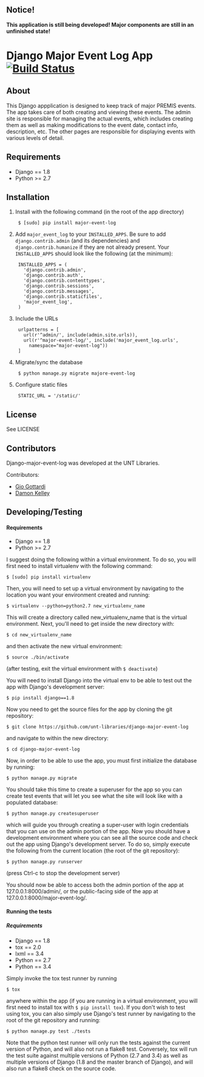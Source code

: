 Notice!
------------------------------------------------------------

**This application is still being developed! Major components are still in an
unfinished state!**

Django Major Event Log App [![Build Status](https://travis-ci.org/unt-libraries/django-major-event-log.svg?branch=master)](https://travis-ci.org/unt-libraries/django-major-event-log)
============================================================

About
--------------------------

This Django appplication is designed to keep track of major PREMIS events.
The app takes care of both creating and viewing these events. The admin site is
responsible for managing the actual events, which includes creating them as well
as making modifications to the event date, contact info, description, etc. The
other pages are responsible for displaying events with various levels of
detail.


Requirements
--------------------------

- Django == 1.8
- Python >= 2.7


Installation
--------------------------

1. Install with the following command (in the root of the app directory)

        $ [sudo] pip install major-event-log

2. Add `major_event_log` to your `INSTALLED_APPS`. Be sure to add `django.contrib.admin` (and its dependencies) and `django.contrib.humanize` if they are not already present. Your `INSTALLED_APPS` should look like the following (at the minimum):

        INSTALLED_APPS = (
          'django.contrib.admin',
          'django.contrib.auth',
          'django.contrib.contenttypes',
          'django.contrib.sessions',
          'django.contrib.messages',
          'django.contrib.staticfiles',
          'major_event_log',
        )

3. Include the URLs

        urlpatterns = [
          url(r'^admin/', include(admin.site.urls)),
          url(r'^major-event-log/', include('major_event_log.urls',
            namespace="major-event-log"))
        ]

4. Migrate/sync the database

        $ python manage.py migrate majore-event-log

5. Configure static files

        STATIC_URL = '/static/'


License
-------------------------

See LICENSE


Contributors
-------------------------

Django-major-event-log was developed at the UNT Libraries.

Contributors:

* [Gio Gottardi](https://github.com/somexpert)
* [Damon Kelley](https://github.com/damonkelley)


Developing/Testing
-------------------------

#### Requirements ####

- Django == 1.8
- Python >= 2.7

I suggest doing the following within a virtual environment. To do so, you will
first need to install virtualenv with the following command:

    $ [sudo] pip install virtualenv

Then, you will need to set up a virtual environment by navigating to the
location you want your environment created and running:

    $ virtualenv --python=python2.7 new_virtualenv_name

This will create a directory called new_virtualenv_name that is the virtual
environment. Next, you'll need to get inside the new directory with:

    $ cd new_virtualenv_name

and then activate the new virtual environment:

    $ source ./bin/activate

(after testing, exit the virtual environment with `$ deactivate`)

You will need to install Django into the virtual env to be able to test out the
app with Django's development server:

    $ pip install django==1.8

Now you need to get the source files for the app by cloning the git repository:

    $ git clone https://github.com/unt-libraries/django-major-event-log

and navigate to within the new directory:

    $ cd django-major-event-log

Now, in order to be able to use the app, you must first initialize the database
by running:

    $ python manage.py migrate

You should take this time to create a superuser for the app so you can create
test events that will let you see what the site will look like with a populated
database:

    $ python manage.py createsuperuser

which will guide you through creating a super-user with login credentials that
you can use on the admin portion of the app. Now you should have a development
environment where you can see all the source code and check out the app using
Django's development server. To do so, simply execute the following from the
current location (the root of the git repository):

    $ python manage.py runserver

(press Ctrl-c to stop the development server)

You should now be able to access both the admin portion of the app at
127.0.0.1:8000/admin/, or the public-facing side of the app at
127.0.0.1:8000/major-event-log/.

#### Running the tests ####

##### Requirements #####

- Django == 1.8
- tox == 2.0
- lxml == 3.4
- Python == 2.7
- Python == 3.4

Simply invoke the tox test runner by running

    $ tox

anywhere within the app (if you are running in a virtual environment, you will
first need to install tox with `$ pip install tox`). If you don't wish to test
using tox, you can also simply use Django's test runner by navigating to the
root of the git repository and running:

    $ python manage.py test ./tests

Note that the python test runner will only run the tests against the current
version of Python, and will also not run a flake8 test. Conversely, tox will
run the test suite against multiple versions of Python (2.7 and 3.4) as well as multiple
versions of Django (1.8 and the master branch of Django), and will also run a
flake8 check on the source code.
